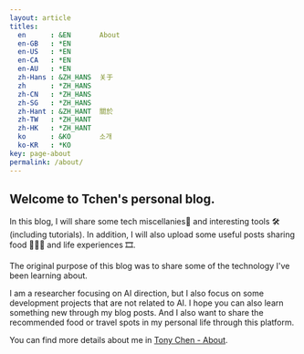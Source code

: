 ```yaml
---
layout: article
titles:
  en      : &EN       About
  en-GB   : *EN
  en-US   : *EN
  en-CA   : *EN
  en-AU   : *EN
  zh-Hans : &ZH_HANS  关于
  zh      : *ZH_HANS
  zh-CN   : *ZH_HANS
  zh-SG   : *ZH_HANS
  zh-Hant : &ZH_HANT  關於
  zh-TW   : *ZH_HANT
  zh-HK   : *ZH_HANT
  ko      : &KO       소개
  ko-KR   : *KO
key: page-about
permalink: /about/
---
```

## Welcome to Tchen's personal blog. 
In this blog, I will share some tech miscellanies📱 and interesting tools 🛠(including tutorials). In addition, I will also upload some useful posts sharing food 🍱🍲🥘 and life experiences 🎞.

The original purpose of this blog was to share some of the technology I've been learning about.

I am a researcher focusing on AI direction, but I also focus on some development projects that are not related to AI. I hope you can also learn something new through my blog posts. And I also want to share the recommended food or travel spots in my personal life through this platform. 

You can find more details about me in [Tony Chen - About](https://tchen.net/about.html).
